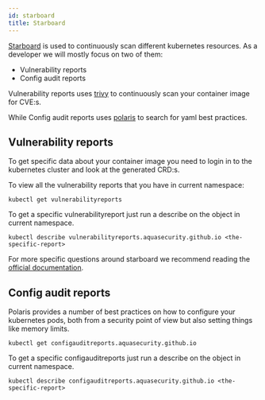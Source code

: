 ```yaml
---
id: starboard
title: Starboard
---
```


[Starboard](https://github.com/aquasecurity/starboard/) is used to continuously scan different kubernetes resources.
As a developer we will mostly focus on two of them:

- Vulnerability reports
- Config audit reports

Vulnerability reports uses [trivy](https://github.com/aquasecurity/trivy/) to continuously scan your container image for CVE:s.

While Config audit reports uses [polaris](https://github.com/FairwindsOps/polaris) to search for yaml best practices.

## Vulnerability reports

To get specific data about your container image you need to login in to the kubernetes cluster and look at the generated CRD:s.

To view all the vulnerability reports that you have in current namespace:

```shell
kubectl get vulnerabilityreports
```

To get a specific vulnerabilityreport just run a describe on the object in current namespace.

```shell
kubectl describe vulnerabilityreports.aquasecurity.github.io <the-specific-report>
```

For more specific questions around starboard we recommend reading the [official documentation](https://aquasecurity.github.io/starboard/latest/faq).

## Config audit reports

Polaris provides a number of best practices on how to configure your kubernetes pods,
both from a security point of view but also setting things like memory limits.

```shell
kubectl get configauditreports.aquasecurity.github.io
```

To get a specific configauditreports just run a describe on the object in current namespace.

```shell
kubectl describe configauditreports.aquasecurity.github.io <the-specific-report>
```
